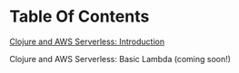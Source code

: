 Table Of Contents
=================

[Clojure and AWS Serverless: Introduction](https://medium.com/@jamesleonis/clojure-and-aws-serverless-introduction-8a1c51a1415d#.5pkx5g7a4)

Clojure and AWS Serverless: Basic Lambda (coming soon!)
